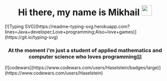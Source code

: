 <h1 align="center">Hi there, my name is Mikhail</a> 
<img src="https://github.com/blackcater/blackcater/raw/main/images/Hi.gif" height="32"/></h1>
[![Typing SVG](https://readme-typing-svg.herokuapp.com?lines=Java+developer;Love+programming;Also+love+games)](https://git.io/typing-svg)
<h3 align="center">At the moment i'm just a student of applied mathematics and computer science who loves programming🇺</h3>
[![codewars](https://www.codewars.com/users/Haselstein/badges/large)](https://www.codewars.com/users/Haselstein)   

